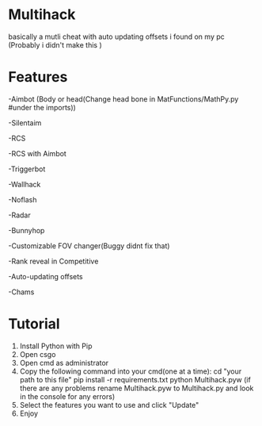 # Multihack
basically a mutli cheat with auto updating offsets i found on my pc (Probably i didn't make this )

# Features

-Aimbot (Body or head(Change head bone in MatFunctions/MathPy.py #under the imports))

-Silentaim

-RCS

-RCS with Aimbot

-Triggerbot

-Wallhack

-Noflash

-Radar

-Bunnyhop

-Customizable FOV changer(Buggy didnt fix that)

-Rank reveal in Competitive

-Auto-updating offsets

-Chams

# Tutorial

1. Install Python with Pip
2. Open csgo
3. Open cmd as administrator
4. Copy the following command into your cmd(one at a time):
	cd "your path to this file"
	pip install -r requirements.txt
	python Multihack.pyw
	(if there are any problems rename Multihack.pyw to 	Multihack.py and look in the console for any errors)
5. Select the features you want to use and click "Update"
6. Enjoy

